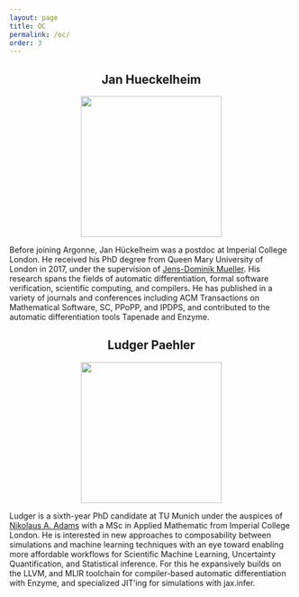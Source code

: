 ```yaml
---
layout: page
title: OC
permalink: /oc/
order: 3
---
```


<h2 align='center'>Jan Hueckelheim</h2>

<p align="center">
	<a rel="nofollow">	
		<img src="{{site.baseurl}}/assets/img/HueckelheimJan.jpeg" width="250" />
	</a>
</p>

Before joining Argonne, Jan Hückelheim was a postdoc at Imperial College London. He received his PhD degree from Queen Mary University of London in 2017, under the supervision of [Jens-Dominik Mueller](https://www.sems.qmul.ac.uk/staff/j.mueller). His research spans the fields of automatic differentiation, formal software verification, scientific computing, and compilers. He has published in a variety of journals and conferences including ACM Transactions on Mathematical Software, SC, PPoPP, and IPDPS, and contributed to the automatic differentiation tools Tapenade and Enzyme.

<h2 align='center'>Ludger Paehler</h2>

<p align="center">
	<a rel="nofollow">	
		<img src="{{site.baseurl}}/assets/img/PaehlerLudger.jpeg" width="250" />
	</a>
</p>

Ludger is a sixth-year PhD candidate at TU Munich under the auspices of [Nikolaus A. Adams](https://www.epc.ed.tum.de/en/aer/members/cv/prof-adams/) with a MSc in Applied Mathematic from Imperial College London. He is interested in new approaches to composability between simulations and machine learning techniques with an eye toward enabling more affordable workflows for Scientific Machine Learning, Uncertainty Quantification, and Statistical inference. For this he expansively builds on the LLVM, and MLIR toolchain for compiler-based automatic differentiation with Enzyme, and specialized JIT’ing for simulations with jax.infer.
